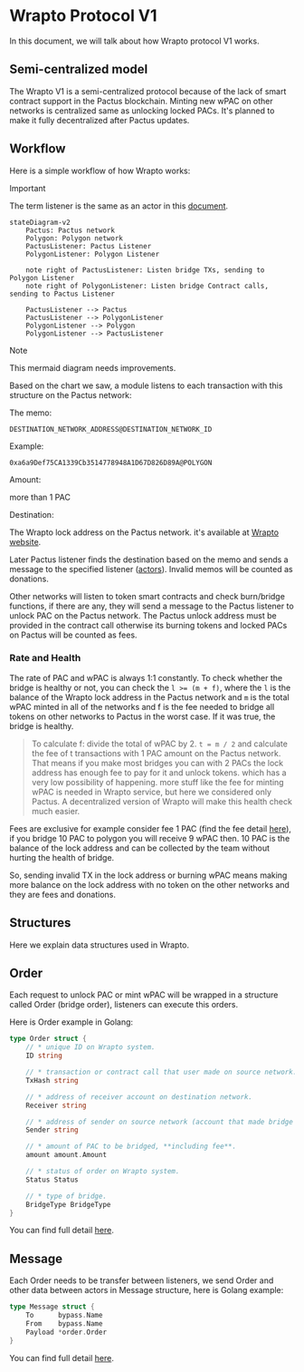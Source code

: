 # Wrapto Protocol V1

In this document, we will talk about how Wrapto protocol V1 works.

## Semi-centralized model

The Wrapto V1 is a semi-centralized protocol because of the lack of smart contract support in the Pactus blockchain. Minting new wPAC on other networks is centralized same as unlocking locked PACs. It's planned to make it fully decentralized after Pactus updates.

## Workflow

Here is a simple workflow of how Wrapto works:

> [!IMPORTANT]
> The term listener is the same as an actor in this [document](./design.md).

```mermaid
stateDiagram-v2
    Pactus: Pactus network
    Polygon: Polygon network
    PactusListener: Pactus Listener
    PolygonListener: Polygon Listener

    note right of PactusListener: Listen bridge TXs, sending to Polygon Listener 
    note right of PolygonListener: Listen bridge Contract calls, sending to Pactus Listener 

    PactusListener --> Pactus
    PactusListener --> PolygonListener
    PolygonListener --> Polygon
    PolygonListener --> PactusListener
```

> [!NOTE]
> This mermaid diagram needs improvements.

Based on the chart we saw, a module listens to each transaction with this structure on the Pactus network:

The memo:
```
DESTINATION_NETWORK_ADDRESS@DESTINATION_NETWORK_ID
```

Example:

```
0xa6a9Def75CA1339Cb3514778948A1D67D826D89A@POLYGON
```

Amount:

more than 1 PAC

Destination:

The Wrapto lock address on the Pactus network. it's available at [Wrapto website](https://wrapto.app).

Later Pactus listener finds the destination based on the memo and sends a message to the specified listener ([actors](./design.md)). Invalid memos will be counted as donations.

Other networks will listen to token smart contracts and check burn/bridge functions, if there are any, they will send a message to the Pactus listener to unlock PAC on the Pactus network. The Pactus unlock address must be provided in the contract call otherwise its burning tokens and locked PACs on Pactus will be counted as fees.

### Rate and Health

The rate of PAC and wPAC is always 1:1 constantly. To check whether the bridge is healthy or not, you can check the `l >= (m + f)`, where the `l` is the balance of the Wrapto lock address in the Pactus network and `m` is the total wPAC minted in all of the networks and f is the fee needed to bridge all tokens on other networks to Pactus in the worst case. If it was true, the bridge is healthy.

> To calculate f: divide the total of wPAC by 2. `t = m / 2` and calculate the fee of t transactions with 1 PAC amount on the Pactus network.
That means if you make most bridges you can with 2 PACs the lock address has enough fee to pay for it and unlock tokens. which has a very low possibility of happening. more stuff like the fee for minting wPAC is needed in Wrapto service, but here we considered only Pactus. A decentralized version of Wrapto will make this health check much easier.  

Fees are exclusive for example consider fee 1 PAC (find the fee detail [here](./design.md)), if you bridge 10 PAC to polygon you will receive 9 wPAC then. 10 PAC is the balance of the lock address and can be collected by the team without hurting the health of bridge.

So, sending invalid TX in the lock address or burning wPAC means making more balance on the lock address with no token on the other networks and they are fees and donations.

## Structures

Here we explain data structures used in Wrapto.

## Order

Each request to unlock PAC or mint wPAC will be wrapped in a structure called Order (bridge order), listeners can execute this orders.

Here is Order example in Golang:

```go
type Order struct {
	// * unique ID on Wrapto system.
	ID string

	// * transaction or contract call that user made on source network.
	TxHash string

	// * address of receiver account on destination network.
	Receiver string

	// * address of sender on source network (account that made bridge transaction).
	Sender string

	// * amount of PAC to be bridged, **including fee**.
	amount amount.Amount

	// * status of order on Wrapto system.
	Status Status

	// * type of bridge.
	BridgeType BridgeType
}
```

You can find full detail [here](../../types/order).

## Message

Each Order needs to be transfer between listeners, we send Order and other data between actors in Message structure, here is Golang example:

```go
type Message struct {
	To      bypass.Name
	From    bypass.Name
	Payload *order.Order
}
```

You can find full detail [here](../../types/message).
